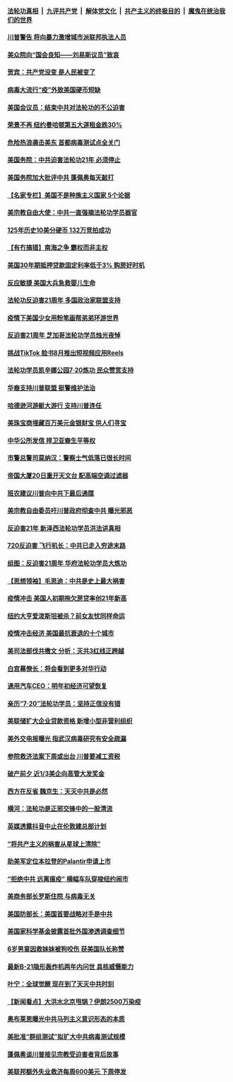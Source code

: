 

####  [法轮功真相](../../../../basic/blob/master/README.md?t=07210731) &nbsp;|&nbsp; [九评共产党](../../../../9ping.md/blob/master/README.md?t=07210731) &nbsp;|&nbsp; [解体党文化](../../../../jtdwh.md/blob/master/README.md?t=07210731)  &nbsp;|&nbsp; [共产主义的终极目的](../../../../gczydzjmd.md/blob/master/README.md?t=07210731) &nbsp;|&nbsp; [魔鬼在统治我们的世界](../../../../mgztzwmdsj.md/blob/master/README.md?t=07210731) 

#### [川普警告 将向暴力激增城市派联邦执法人员](../pages/nsc412/n12270731.md?t=07210731) 

#### [美众院向“国会良知——刘易斯议员”致哀](../pages/nsc412/n12270667.md?t=07210731) 

#### [贺宾：共产党没变 是人民被变了](../pages/nsc412/n12267205.md?t=07210731) 

#### [病毒大流行“疫”外致美国硬币短缺](../pages/nsc412/n12270553.md?t=07210731) 

#### [美国会议员：结束中共对法轮功的不公迫害](../pages/nsc412/n12270598.md?t=07210731) 

#### [荣景不再 纽约曼哈顿第五大道租金跌30%](../pages/nsc412/n12270298.md?t=07210731) 

#### [危险热浪袭击美东 首都病毒测试点全关门](../pages/nsc412/n12270454.md?t=07210731) 

#### [美国务院：中共迫害法轮功21年 必须停止](../pages/nsc412/n12270503.md?t=07210731) 

#### [美国务院加大批评中共 蓬佩奥每天敲打](../pages/nsc412/n12270461.md?t=07210731) 

#### [【名家专栏】美国不是种族主义国家 5个论据](../pages/nsc412/n12270159.md?t=07210731) 

#### [美宗教自由大使：中共一直强摘法轮功学员器官](../pages/nsc412/n12270399.md?t=07210731) 

#### [125年历史10美分硬币 132万竞拍成功](../pages/nsc412/n12270227.md?t=07210731) 

#### [【有冇搞错】南海之争 霸权而非主权](../pages/nsc412/n12270333.md?t=07210731) 

#### [美国30年期抵押贷款固定利率低于3% 购房好时机](../pages/nsc412/n12270075.md?t=07210731) 

#### [反应敏捷 美国大兵急救婴儿生命](../pages/nsc412/n12269971.md?t=07210731) 

#### [法轮功反迫害21周年 多国政治家联盟支持](../pages/nsc412/n12269315.md?t=07210731) 

#### [疫情下美国少女用粉笔画帮弟弟环游世界](../pages/nsc412/n12269325.md?t=07210731) 

#### [反迫害21周年 芝加哥法轮功学员烛光夜悼](../pages/nsc412/n12268667.md?t=07210731) 

#### [挑战TikTok 脸书8月推出短视频应用Reels](../pages/nsc412/n12268945.md?t=07210731) 

#### [法轮功学员凯辛娜公园7·20炼功 民众赞赏支持](../pages/nsc412/n12268882.md?t=07210731) 

#### [华裔支持川普联盟 挺警维护法治](../pages/nsc412/n12268876.md?t=07210731) 

#### [哈德逊河游艇大游行 支持川普连任](../pages/nsc412/n12268871.md?t=07210731) 

#### [美珠宝商埋藏百万美元金银财宝 供人们寻宝](../pages/nsc412/n12268738.md?t=07210731) 

#### [中华公所发信 捍卫亚裔生平等权](../pages/nsc412/n12268794.md?t=07210731) 

#### [市警总警司莫纳汉：警察士气低落已很长时间](../pages/nsc412/n12268806.md?t=07210731) 

#### [帝国大厦20日重开天文台 配高端空调过滤器](../pages/nsc412/n12268797.md?t=07210731) 

#### [班农建议川普向中共下最后通牒](../pages/nsc412/n12268269.md?t=07210731) 

#### [美宗教自由委员吁川普政府彻查中共 曝光邪恶](../pages/nsc412/n12268480.md?t=07210731) 

#### [反迫害21年 新泽西法轮功学员洪法讲真相](../pages/nsc412/n12268472.md?t=07210731) 

#### [720反迫害 飞行机长：中共已走入穷途末路](../pages/nsc412/n12268458.md?t=07210731) 

#### [组图：反迫害21周年 华府法轮功学员大炼功](../pages/nsc412/n12268139.md?t=07210731) 

#### [【思想领袖】毛思迪：中共是史上最大祸害](../pages/nsc412/n11934112.md?t=07210731) 

#### [疫情冲击 美国人初期拖欠房贷率创21年新高](../pages/nsc412/n12267968.md?t=07210731) 

#### [纽约大亨爱泼斯坦被杀？前女友忧同样命运](../pages/nsc412/n12267813.md?t=07210731) 

#### [疫情冲击经济 美国最抗衰退的十个城市](../pages/nsc412/n12240362.md?t=07210731) 

#### [美司法部伐共檄文 分析：灭共3红线正跨越](../pages/nsc412/n12268066.md?t=07210731) 

#### [白宫幕僚长：将会看到更多对华行动](../pages/nsc412/n12267998.md?t=07210731) 

#### [通用汽车CEO：明年初经济可望恢复](../pages/nsc412/n12267873.md?t=07210731) 

#### [亲历“7‧20”法轮功学员：坚持正信没有错](../pages/nsc412/n12267538.md?t=07210731) 

#### [美联储扩大企业贷款资格 新增小型非营利组织](../pages/nsc412/n12267737.md?t=07210731) 

#### [美外交电报曝光 指武汉病毒研究有安全疏漏](../pages/nsc412/n12267819.md?t=07210731) 

#### [参院救济法案下周或出台 川普要减工资税](../pages/nsc412/n12267734.md?t=07210731) 

#### [破产前夕 近1/3美企向高管大发奖金](../pages/nsc412/n12267605.md?t=07210731) 

#### [西方在反省 魏京生：天灭中共是必然](../pages/nsc412/n12267486.md?t=07210731) 

#### [横河：法轮功是正邪交锋中的一股清流](../pages/nsc412/n12266762.md?t=07210731) 

#### [英媒透露抖音中止在伦敦建总部计划](../pages/nsc412/n12267511.md?t=07210731) 

#### [“将共产主义的祸害从星球上清除”](../pages/nsc412/n12266142.md?t=07210731) 

#### [助美军定位本拉登的Palantir申请上市](../pages/nsc412/n12267492.md?t=07210731) 

#### [“拒绝中共 远离瘟疫” 横幅车队穿梭纽约闹市](../pages/nsc412/n12267427.md?t=07210731) 

#### [美商务部长罗斯住院 与病毒无关](../pages/nsc412/n12267373.md?t=07210731) 

#### [美国防部长：美国首要战略对手是中共](../pages/nsc412/n12267328.md?t=07210731) 

#### [美国家科学基金披露首批外国渗透调查细节](../pages/nsc412/n12249438.md?t=07210731) 

#### [6岁男童因救妹妹被狗咬伤 获美国队长称赞](../pages/nsc412/n12266752.md?t=07210731) 

#### [最新B-21隐形轰炸机两年内问世 具核威慑能力](../pages/nsc412/n12258991.md?t=07210731) 

#### [叶宁：全球觉醒 现在到了天灭中共时刻](../pages/nsc412/n12266689.md?t=07210731) 

#### [【新闻看点】大洪水北京甩锅？伊朗2500万染疫](../pages/nsc412/n12266091.md?t=07210731) 

#### [奥布莱恩曝光中共马列主义意识形态的本质](../pages/nsc412/n12266360.md?t=07210731) 

#### [美批准“群组测试”拟扩大中共病毒测试规模](../pages/nsc412/n12266371.md?t=07210731) 

#### [蓬佩奥谈川普接见宗教受迫害者背后故事](../pages/nsc412/n12265894.md?t=07210731) 

#### [美联邦额外失业救济每周600美元 下周停发](../pages/nsc412/n12266260.md?t=07210731) 

